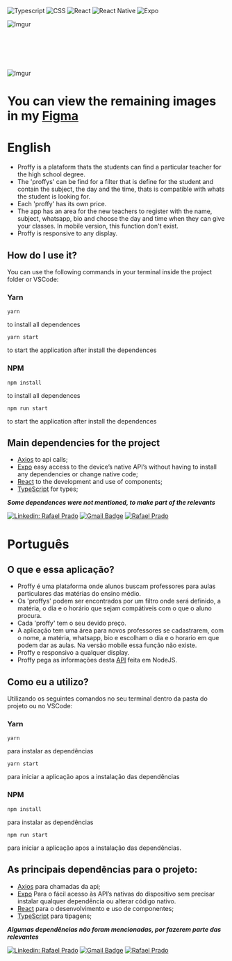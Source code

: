 
![Typescript](https://img.shields.io/badge/TypeScript-007ACC?style=for-the-badge&logo=typescript&logoColor=white)
![CSS](https://img.shields.io/badge/CSS3-1572B6?style=for-the-badge&logo=css3&logoColor=white)
![React](https://img.shields.io/badge/React-20232A?style=for-the-badge&logo=react&logoColor=61DAFB)
![React Native](https://img.shields.io/badge/React_Native-20232A?style=for-the-badge&logo=react&logoColor=61DAFB)
![Expo](https://img.shields.io/badge/Expo-20232A?style=for-the-badge&logo=expo&logoColor=61DAFB)

![Imgur](https://i.imgur.com/1p2ho28.png)

</br>
</br>
</br>
</br>

![Imgur](https://i.imgur.com/o5IYn9Z.png)



# You can view the remaining images in my [Figma](https://www.figma.com/file/qgUHVXNZ8xvXpVXfrcm8v6/Rafael-Prado---Proffy_Web?node-id=0%3A1)

# English

- Proffy is a plataform thats the students can find a particular teacher for the high school degree.
- The 'proffys' can be find for a filter that is define for the student and contain the subject, the day and the time, thats is compatible with whats the student is looking for.
- Each 'proffy' has its own price.
- The app has an area for the new teachers to register with the name, subject, whatsapp, bio and choose the day and time when they can give your classes. In mobile version, this function don't exist.
- Proffy is responsive to any display.

## How do I use it?

You can use the following commands in your terminal inside the project folder or VSCode:

### Yarn

 ``` 
yarn 
``` 
to install all dependences

 ``` 
 yarn start 
 ``` 
 to start the application after install the dependences
 
 
### NPM

```
npm install
``` 
to install all dependences
```
npm run start
``` 
 to start the application after install the dependences
 
 ## Main dependencies for the project
 
- [Axios](https://github.com/axios/axios) to api calls;
- [Expo](https://expo.io/) easy access to the device’s native API’s without having to install any dependencies or change native code;
- [React](https://reactjs.org/) to the development and use of components;
- [TypeScript](https://www.typescriptlang.org/) for types;

***Some dependences were not mentioned, to make part of the relevants***

[![Linkedin: Rafael Prado](https://img.shields.io/badge/-RafaelPrado-blue?style=flat-square&logo=Linkedin&logoColor=white&link=LINK-DO-SEU-LINKEDIN)](https://www.linkedin.com/in/rafael-prado-8a40b6132/)
[![Gmail Badge](https://img.shields.io/badge/-santiagorafael409@gmail.com-006bed?style=flat-square&logo=Gmail&logoColor=white&link=mailto:SEU-EMAIL)](mailto:santiagorafael409@gmail.com)
[![Rafael Prado]( https://img.shields.io/github/followers/RafaelPrado409?label=follow&style=social)](https://github.com/RafaelPrado409)

##

# Português

## O que e essa aplicação?

- Proffy é uma plataforma onde alunos buscam professores para aulas particulares das matérias do ensino médio.
- Os 'proffys' podem ser encontrados por um filtro onde será definido, a matéria, o dia e o horário que sejam compátiveis com o que o aluno procura.
- Cada 'proffy' tem o seu devido preço.
- A aplicação tem uma área para novos professores se cadastrarem, com o nome, a matéria, whatsapp, bio e escolham o dia e o horario em que podem dar as aulas. Na versão mobile essa função não existe.
- Proffy e responsivo a qualquer display.
- Proffy pega as informações desta [API](https://github.com/RafaelPrado409/NLW_Proffy_Backend) feita em NodeJS.

## Como eu a utilizo?

Utilizando os seguintes comandos no seu terminal dentro da pasta do projeto ou no VSCode: 

### Yarn

 ``` 
yarn 
``` 
para instalar as dependências

 ``` 
 yarn start 
 ``` 
 para iniciar a aplicação apos a instalação das dependências
 
### NPM

```
npm install
``` 
para instalar as dependências
```
npm run start
``` 
para iniciar a aplicação apos a instalação das dependências.

## As principais dependências para o projeto:
- [Axios](https://github.com/axios/axios) para chamadas da api;
- [Expo](https://expo.io/) Para o fácil acesso às API’s nativas do dispositivo sem precisar instalar qualquer dependência ou alterar código nativo.
- [React](https://reactjs.org/) para o desenvolvimento e uso de componentes;
- [TypeScript](https://www.typescriptlang.org/) para tipagens;

***Algumas dependências não foram mencionadas, por fazerem parte das relevantes***

[![Linkedin: Rafael Prado](https://img.shields.io/badge/-RafaelPrado-blue?style=flat-square&logo=Linkedin&logoColor=white&link=LINK-DO-SEU-LINKEDIN)](https://www.linkedin.com/in/rafael-prado-8a40b6132/)
[![Gmail Badge](https://img.shields.io/badge/-santiagorafael409@gmail.com-006bed?style=flat-square&logo=Gmail&logoColor=white&link=mailto:SEU-EMAIL)](mailto:santiagorafael409@gmail.com)
[![Rafael Prado]( https://img.shields.io/github/followers/RafaelPrado409?label=follow&style=social)](https://github.com/RafaelPrado409)

